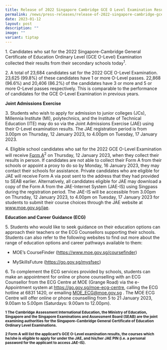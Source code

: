```yaml
---
title: Release of 2022 Singapore Cambridge GCE O Level Examination Results
permalink: /news/press-releases/release-of-2022-singapore-cambridge-gce-o-level-examination-results/
date: 2023-01-12
layout: post
description: ""
image: ""
variant: tiptap
---
```

<p>1. Candidates who sat for the 2022 Singapore-Cambridge General Certificate
of Education Ordinary Level (GCE O-Level) Examination collected their results
from their secondary schools today<sup>1</sup>.</p>
<p>2. A total of 23,684 candidates sat for the 2022 GCE O-Level Examination.
23,625 (99.8%) of these candidates have 1 or more O-Level passes. 22,868
(96.6%) and 20,406 (86.2%) of the candidates have 3 or more and 5 or more
O-Level passes respectively. This is comparable to the performance of candidates
for the GCE O-Level Examination in previous years.</p>
<p><strong>Joint Admissions Exercise</strong>
</p>
<p>3. Students who wish to apply for admission to junior colleges (JCs),
Millennia Institute (MI), polytechnics, and the Institute of Technical
Education (ITE) may do so via the Joint Admissions Exercise (JAE) using
their O-Level examination results. The JAE registration period is from
3.00pm on Thursday, 12 January 2023, to 4.00pm on Tuesday, 17 January 2023.</p>
<p>4. Eligible school candidates who sat for the 2022 GCE O-Level Examination
will receive <u>Form A</u><sup>2</sup> on Thursday, 12 January 2023, when
they collect their results in person. If candidates are not able to collect
their Form A from their schools or appoint a proxy to do so by Monday,
16 January 2023, they may contact their schools for assistance. Private
candidates who are eligible for JAE will receive Form A via post sent to
the address that they had provided to SEAB earlier. Alternatively, all
candidates eligible for JAE may download a copy of the Form A from the
JAE-Internet System (JAE-IS) using Singpass during the registration period.
The JAE-IS will be accessible from 3.00pm on Thursday, 12 January 2023,
to 4.00pm on Tuesday, 17 January 2023 for students to submit their course
choices through the JAE website at <a href="http://www.moe.gov.sg/jae" rel="noopener noreferrer nofollow" target="_blank"><u>www.moe.gov.sg/jae</u></a>.</p>
<p><strong>Education and Career Guidance (ECG)</strong>
</p>
<p>5.&nbsp;Students who would like to seek guidance on their education options
can approach their teachers or the ECG Counsellors supporting their schools.
Students can also refer to the following websites to find out more about
the range of education options and career pathways available to them:</p>
<ul data-tight="true" class="tight">
<li>
<p>MOE’s CourseFinder (<a href="http://www.moe.gov.sg/jae" rel="noopener noreferrer nofollow" target="_blank"><u>https://www.moe.gov.sg/coursefinder</u></a>)</p>
</li>
<li>
<p>MySkillsFuture (<a href="http://www.moe.gov.sg/jae" rel="noopener noreferrer nofollow" target="_blank"><u>https://go.gov.sg/mysfsec</u></a>)</p>
</li>
</ul>
<p>6. To complement the ECG services provided by schools, students can make
an appointment for online or phone counselling with an ECG Counsellor from
the ECG Centre at MOE (Grange Road) via the e-Appointment system at <a href="http://www.moe.gov.sg/jae" rel="noopener noreferrer nofollow" target="_blank"><u>https://go.gov.sg/moe-ecg-centre</u></a>,
calling the ECG hotline at 6831 1420, or emailing <a href="http://www.moe.gov.sg/jae" rel="noopener noreferrer nofollow" target="_blank"><u>MOE_ECG@moe.gov.sg</u></a> . The MOE
ECG Centre will offer online or phone counselling from 5 to 21 January
2023, 9.00am to 5.00pm (Saturdays: 9.00am to 12.00pm).</p>
<p><strong><sup>1 The Cambridge Assessment International Education, the Ministry of Education, Singapore and the Singapore Examinations and Assessment Board (SEAB) are the joint examining authorities for the Singapore-Cambridge General Certificate of Education Ordinary Level Examinations.</sup></strong>
</p>
<p><strong><sup>2 Form A will list the applicant’s GCE O-Level examination results, the courses which he/she is eligible to apply for under the JAE, and his/her JAE PIN (i.e. a personal password for the applicant to access JAE-IS).</sup></strong>
</p>
<p></p>